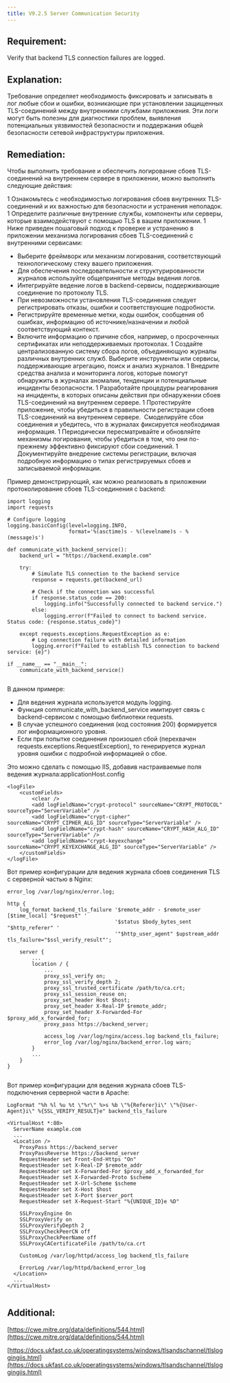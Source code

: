 ```yaml
---
title: V9.2.5 Server Communication Security
---
```







## Requirement:

Verify that backend TLS connection failures are logged.

## Explanation:

Требование определяет необходимость фиксировать и записывать в лог любые сбои и ошибки, возникающие при установлении защищенных TLS-соединений между внутренними службами приложения. Эти логи могут быть полезны для диагностики проблем, выявления потенциальных уязвимостей безопасности и поддержания общей безопасности сетевой инфраструктуры приложения.

## Remediation:

Чтобы выполнить требование и обеспечить логирование сбоев TLS-соединений на внутреннем сервере в приложении, можно выполнить следующие действия:

1 Ознакомьтесь с необходимостью логирования сбоев внутренних TLS-соединений и их важностью для безопасности и устранения неполадок.
1 Определите различные внутренние службы, компоненты или серверы, которые взаимодействуют с помощью TLS в вашем приложении.
1 Ниже приведен пошаговый подход к проверке и устранению в приложении механизма логирования сбоев TLS-соединений с внутренними сервисами:
  - Выберите фреймворк или механизм логирования, соответствующий технологическому стеку вашего приложения.
  - Для обеспечения последовательности и структурированности журналов используйте общепринятые методы ведения логов.
  - Интегрируйте ведение логов в backend-сервисы, поддерживающие соединение по протоколу TLS.
  - При невозможности установления TLS-соединения следует регистрировать отказы, ошибки и соответствующие подробности.
  - Регистрируйте временные метки, коды ошибок, сообщения об ошибках, информацию об источнике/назначении и любой соответствующий контекст.
  - Включите информацию о причине сбоя, например, о просроченных сертификатах или неподдерживаемых протоколах.
1 Создайте централизованную систему сбора логов, объединяющую журналы различных внутренних служб. Выберите инструменты или сервисы, поддерживающие агрегацию, поиск и анализ журналов.
1 Внедрите средства анализа и мониторинга логов, которые помогут обнаружить в журналах аномалии, тенденции и потенциальные инциденты безопасности.
1 Разработайте процедуры реагирования на инциденты, в которых описаны действия при обнаружении сбоев TLS-соединений на внутреннем сервере.
1 Протестируйте приложение, чтобы убедиться в правильности регистрации сбоев TLS-соединений на внутреннем сервере.  Смоделируйте сбои соединения и убедитесь, что в журналах фиксируется необходимая информация.
1 Периодически пересматривайте и обновляйте механизмы логирования, чтобы убедиться в том, что они по-прежнему эффективно фиксируют сбои соединений.
1 Документируйте внедрение системы регистрации, включая подробную информацию о типах регистрируемых сбоев и записываемой информации.


Пример демонстрирующий, как можно реализовать в приложении протоколирование сбоев TLS-соединения с backend:


```
import logging
import requests

# Configure logging
logging.basicConfig(level=logging.INFO,
                    format='%(asctime)s - %(levelname)s - %(message)s')

def communicate_with_backend_service():
    backend_url = "https://backend.example.com"
    
    try:
        # Simulate TLS connection to the backend service
        response = requests.get(backend_url)
        
        # Check if the connection was successful
        if response.status_code == 200:
            logging.info("Successfully connected to backend service.")
        else:
            logging.error(f"Failed to connect to backend service. Status code: {response.status_code}")
    
    except requests.exceptions.RequestException as e:
        # Log connection failure with detailed information
        logging.error(f"Failed to establish TLS connection to backend service: {e}")
    
if __name__ == "__main__":
    communicate_with_backend_service()


```


В данном примере:

- Для ведения журнала используется модуль logging.
- Функция communicate_with_backend_service имитирует связь с backend-сервисом с помощью библиотеки requests.
- В случае успешного соединения (код состояния 200) формируется лог информационного уровня.
- Если при попытке соединения произошел сбой (перехвачен requests.exceptions.RequestException), то генерируется журнал уровня ошибки с подробной информацией о сбое.


Это можно сделать с помощью IIS, добавив настраиваемые поля ведения журнала:applicationHost.config


```
<logFile>
    <customFields>
        <clear />
        <add logFieldName="crypt-protocol" sourceName="CRYPT_PROTOCOL" sourceType="ServerVariable" />
        <add logFieldName="crypt-cipher" sourceName="CRYPT_CIPHER_ALG_ID" sourceType="ServerVariable" />
        <add logFieldName="crypt-hash" sourceName="CRYPT_HASH_ALG_ID" sourceType="ServerVariable" />
        <add logFieldName="crypt-keyexchange" sourceName="CRYPT_KEYEXCHANGE_ALG_ID" sourceType="ServerVariable" />
    </customFields>
</logFile>
```


Вот пример конфигурации для ведения журнала сбоев соединения TLS с серверной частью в Nginx:


```
error_log /var/log/nginx/error.log;

http {
    log_format backend_tls_failure '$remote_addr - $remote_user [$time_local] "$request" '
                                   '$status $body_bytes_sent "$http_referer" '
                                   '"$http_user_agent" $upstream_addr tls_failure="$ssl_verify_result"';

    server {
        ...
        location / {
            ...
            proxy_ssl_verify on;
            proxy_ssl_verify_depth 2;
            proxy_ssl_trusted_certificate /path/to/ca.crt;
            proxy_ssl_session_reuse on;
            proxy_set_header Host $host;
            proxy_set_header X-Real-IP $remote_addr;
            proxy_set_header X-Forwarded-For $proxy_add_x_forwarded_for;
            proxy_pass https://backend_server;

            access_log /var/log/nginx/access.log backend_tls_failure;
            error_log /var/log/nginx/backend_error.log warn;
        }
        ...
    }
}


```


Вот пример конфигурации для ведения журнала сбоев TLS-подключения серверной части в Apache:


```
LogFormat "%h %l %u %t \"%r\" %>s %b \"%{Referer}i\" \"%{User-Agent}i\" %{SSL_VERIFY_RESULT}e" backend_tls_failure

<VirtualHost *:80>
  ServerName example.com
  ...
  <Location />
    ProxyPass https://backend_server
    ProxyPassReverse https://backend_server
    RequestHeader set Front-End-Https "On"
    RequestHeader set X-Real-IP $remote_addr
    RequestHeader set X-Forwarded-For $proxy_add_x_forwarded_for
    RequestHeader set X-Forwarded-Proto $scheme
    RequestHeader set X-Url-Scheme $scheme
    RequestHeader set X-Host $host
    RequestHeader set X-Port $server_port
    RequestHeader set X-Request-Start "%{UNIQUE_ID}e %D"

    SSLProxyEngine On
    SSLProxyVerify on
    SSLProxyVerifyDepth 2
    SSLProxyCheckPeerCN off
    SSLProxyCheckPeerName off
    SSLProxyCACertificateFile /path/to/ca.crt

    CustomLog /var/log/httpd/access_log backend_tls_failure

    ErrorLog /var/log/httpd/backend_error_log
  </Location>
  ...
</VirtualHost>


```


## Additional:

[https://cwe.mitre.org/data/definitions/544.html](https://cwe.mitre.org/data/definitions/544.html)

[https://docs.ukfast.co.uk/operatingsystems/windows/tlsandschannel/tlsloggingiis.html](https://docs.ukfast.co.uk/operatingsystems/windows/tlsandschannel/tlsloggingiis.html)




